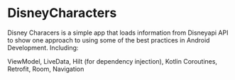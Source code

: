 # DisneyCharacters

Disney Characers is a  simple app that loads information from Disneyapi API to show one approach to using some of the best practices in Android Development. Including:

ViewModel,
LiveData,
Hilt (for dependency injection),
Kotlin Coroutines,
Retrofit,
Room,
Navigation





